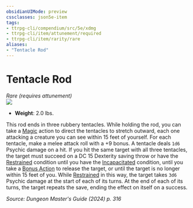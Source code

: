 ```yaml
---
obsidianUIMode: preview
cssclasses: json5e-item
tags:
- ttrpg-cli/compendium/src/5e/xdmg
- ttrpg-cli/item/attunement/required
- ttrpg-cli/item/rarity/rare
aliases: 
- "Tentacle Rod"
---
```

# Tentacle Rod
*Rare (requires attunement)*  
![](Mechanics/items/img/tentacle-rod.webp#right)

- **Weight**: 2.0 lbs.

This rod ends in three rubbery tentacles. While holding the rod, you can take a [Magic](Mechanics/rules/actions.md#Magic) action to direct the tentacles to stretch outward, each one attacking a creature you can see within 15 feet of yourself. For each tentacle, make a melee attack roll with a +9 bonus. A tentacle deals `1d6` Psychic damage on a hit. If you hit the same target with all three tentacles, the target must succeed on a DC 15 Dexterity saving throw or have the [Restrained](Mechanics/rules/conditions.md#Restrained) condition until you have the [Incapacitated](Mechanics/rules/conditions.md#Incapacitated) condition, until you take a [Bonus Action](Mechanics/rules/variant-rules/bonus-action-xphb.md) to release the target, or until the target is no longer within 15 feet of you. While [Restrained](Mechanics/rules/conditions.md#Restrained) in this way, the target takes `3d6` Psychic damage at the start of each of its turns. At the end of each of its turns, the target repeats the save, ending the effect on itself on a success.

*Source: Dungeon Master's Guide (2024) p. 316*